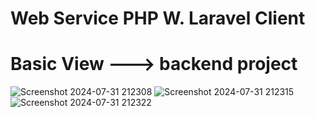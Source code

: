 # Web Service PHP W. Laravel Client
# Basic View ---> backend project
![Screenshot 2024-07-31 212308](https://github.com/user-attachments/assets/5dbcea5d-06c3-417a-a855-d45f28d46318)
![Screenshot 2024-07-31 212315](https://github.com/user-attachments/assets/2253325f-c5bb-4956-8624-25b4b655a965)
![Screenshot 2024-07-31 212322](https://github.com/user-attachments/assets/50473ed0-8709-4815-9415-1cc86682435d)
